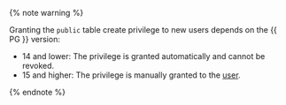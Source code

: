 {% note warning %}

Granting the `public` table create privilege to new users depends on the {{ PG }} version:

* 14 and lower: The privilege is granted automatically and cannot be revoked.
* 15 and higher: The privilege is manually granted to the [user](../../../managed-postgresql/operations/grant.md#user-readonly).

{% endnote %}
